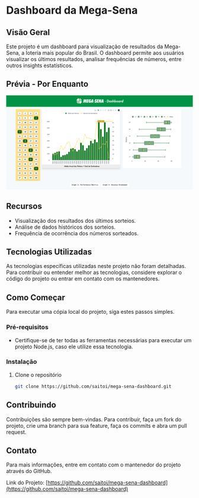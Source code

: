# Dashboard da Mega-Sena

## Visão Geral
Este projeto é um dashboard para visualização de resultados da Mega-Sena, a loteria mais popular do Brasil. O dashboard permite aos usuários visualizar os últimos resultados, analisar frequências de números, entre outros insights estatísticos.

## Prévia - Por Enquanto

![Preview Dashboard Mega-sena](assets/dashboard-mega-sena-screenshot.png)

## Recursos
- Visualização dos resultados dos últimos sorteios.
- Análise de dados históricos dos sorteios.
- Frequência de ocorrência dos números sorteados.

## Tecnologias Utilizadas
As tecnologias específicas utilizadas neste projeto não foram detalhadas. Para contribuir ou entender melhor as tecnologias, considere explorar o código do projeto ou entrar em contato com os mantenedores.

## Como Começar
Para executar uma cópia local do projeto, siga estes passos simples.

### Pré-requisitos
- Certifique-se de ter todas as ferramentas necessárias para executar um projeto Node.js, caso ele utilize essa tecnologia.

### Instalação
1. Clone o repositório
   ```sh
   git clone https://github.com/saitoi/mega-sena-dashboard.git
   ```

## Contribuindo
Contribuições são sempre bem-vindas. Para contribuir, faça um fork do projeto, crie uma branch para sua feature, faça os commits e abra um pull request.

## Contato
Para mais informações, entre em contato com o mantenedor do projeto através do GitHub.

Link do Projeto: [https://github.com/saitoi/mega-sena-dashboard](https://github.com/saitoi/mega-sena-dashboard)
